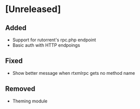 # [Unreleased]
## Added
- Support for rutorrent's rpc.php endpoint
- Basic auth with HTTP endpoings
## Fixed
- Show better message when rtxmlrpc gets no method name
## Removed
- Theming module
